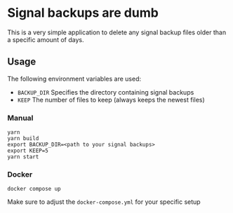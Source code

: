 # Signal backups are dumb

This is a very simple application to delete any signal backup files older than a specific amount of days.

## Usage

The following environment variables are used:
 - `BACKUP_DIR` Specifies the directory containing signal backups
 - `KEEP` The number of files to keep (always keeps the newest files)

### Manual

    yarn
    yarn build
    export BACKUP_DIR=<path to your signal backups>
    export KEEP=5
    yarn start

### Docker

    docker compose up

Make sure to adjust the `docker-compose.yml` for your specific setup